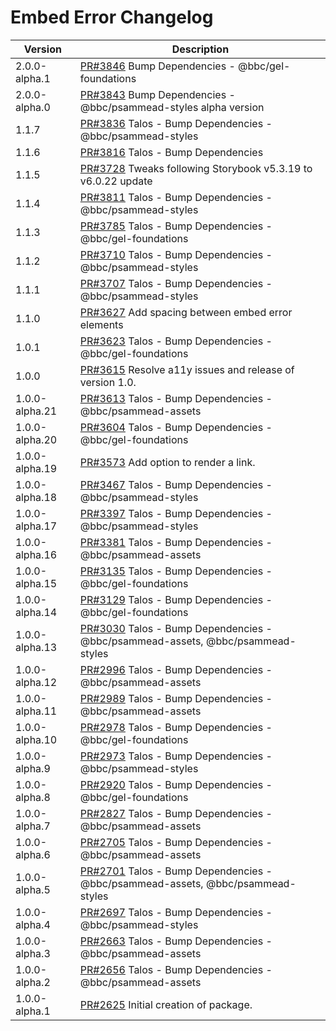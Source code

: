 # Embed Error Changelog

| Version        | Description                                                                                                                 |
| -------------- | --------------------------------------------------------------------------------------------------------------------------- |
| 2.0.0-alpha.1 | [PR#3846](https://github.com/bbc/psammead/pull/3846) Bump Dependencies - @bbc/gel-foundations |
| 2.0.0-alpha.0 | [PR#3843](https://github.com/bbc/psammead/pull/3843) Bump Dependencies - @bbc/psammead-styles alpha version |
| 1.1.7 | [PR#3836](https://github.com/bbc/psammead/pull/3836) Talos - Bump Dependencies - @bbc/psammead-styles |
| 1.1.6          | [PR#3816](https://github.com/bbc/psammead/pull/3816) Talos - Bump Dependencies                                              |
| 1.1.5          | [PR#3728](https://github.com/bbc/psammead/pull/3728) Tweaks following Storybook v5.3.19 to v6.0.22 update                   |
| 1.1.4          | [PR#3811](https://github.com/bbc/psammead/pull/3811) Talos - Bump Dependencies - @bbc/psammead-styles                       |
| 1.1.3          | [PR#3785](https://github.com/bbc/psammead/pull/3785) Talos - Bump Dependencies - @bbc/gel-foundations                       |
| 1.1.2          | [PR#3710](https://github.com/bbc/psammead/pull/3710) Talos - Bump Dependencies - @bbc/psammead-styles                       |
| 1.1.1          | [PR#3707](https://github.com/bbc/psammead/pull/3707) Talos - Bump Dependencies - @bbc/psammead-styles                       |
| 1.1.0          | [PR#3627](https://github.com/bbc/psammead/pull/3627) Add spacing between embed error elements                               |
| 1.0.1          | [PR#3623](https://github.com/bbc/psammead/pull/3623) Talos - Bump Dependencies - @bbc/gel-foundations                       |
| 1.0.0          | [PR#3615](https://github.com/bbc/psammead/pull/3615) Resolve a11y issues and release of version 1.0.                        |
| 1.0.0-alpha.21 | [PR#3613](https://github.com/bbc/psammead/pull/3613) Talos - Bump Dependencies - @bbc/psammead-assets                       |
| 1.0.0-alpha.20 | [PR#3604](https://github.com/bbc/psammead/pull/3604) Talos - Bump Dependencies - @bbc/gel-foundations                       |
| 1.0.0-alpha.19 | [PR#3573](https://github.com/bbc/psammead/pull/3573) Add option to render a link.                                           |
| 1.0.0-alpha.18 | [PR#3467](https://github.com/bbc/psammead/pull/3467) Talos - Bump Dependencies - @bbc/psammead-styles                       |
| 1.0.0-alpha.17 | [PR#3397](https://github.com/bbc/psammead/pull/3397) Talos - Bump Dependencies - @bbc/psammead-styles                       |
| 1.0.0-alpha.16 | [PR#3381](https://github.com/bbc/psammead/pull/3381) Talos - Bump Dependencies - @bbc/psammead-assets                       |
| 1.0.0-alpha.15 | [PR#3135](https://github.com/bbc/psammead/pull/3135) Talos - Bump Dependencies - @bbc/gel-foundations                       |
| 1.0.0-alpha.14 | [PR#3129](https://github.com/bbc/psammead/pull/3129) Talos - Bump Dependencies - @bbc/gel-foundations                       |
| 1.0.0-alpha.13 | [PR#3030](https://github.com/bbc/psammead/pull/3030) Talos - Bump Dependencies - @bbc/psammead-assets, @bbc/psammead-styles |
| 1.0.0-alpha.12 | [PR#2996](https://github.com/bbc/psammead/pull/2996) Talos - Bump Dependencies - @bbc/psammead-assets                       |
| 1.0.0-alpha.11 | [PR#2989](https://github.com/bbc/psammead/pull/2989) Talos - Bump Dependencies - @bbc/psammead-assets                       |
| 1.0.0-alpha.10 | [PR#2978](https://github.com/bbc/psammead/pull/2978) Talos - Bump Dependencies - @bbc/gel-foundations                       |
| 1.0.0-alpha.9  | [PR#2973](https://github.com/bbc/psammead/pull/2973) Talos - Bump Dependencies - @bbc/psammead-styles                       |
| 1.0.0-alpha.8  | [PR#2920](https://github.com/bbc/psammead/pull/2920) Talos - Bump Dependencies - @bbc/gel-foundations                       |
| 1.0.0-alpha.7  | [PR#2827](https://github.com/bbc/psammead/pull/2827) Talos - Bump Dependencies - @bbc/psammead-assets                       |
| 1.0.0-alpha.6  | [PR#2705](https://github.com/bbc/psammead/pull/2705) Talos - Bump Dependencies - @bbc/psammead-assets                       |
| 1.0.0-alpha.5  | [PR#2701](https://github.com/bbc/psammead/pull/2701) Talos - Bump Dependencies - @bbc/psammead-assets, @bbc/psammead-styles |
| 1.0.0-alpha.4  | [PR#2697](https://github.com/bbc/psammead/pull/2697) Talos - Bump Dependencies - @bbc/psammead-styles                       |
| 1.0.0-alpha.3  | [PR#2663](https://github.com/bbc/psammead/pull/2663) Talos - Bump Dependencies - @bbc/psammead-assets                       |
| 1.0.0-alpha.2  | [PR#2656](https://github.com/bbc/psammead/pull/2656) Talos - Bump Dependencies - @bbc/psammead-assets                       |
| 1.0.0-alpha.1  | [PR#2625](https://github.com/bbc/psammead/pull/2625) Initial creation of package.                                           |
